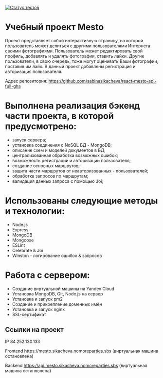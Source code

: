 [![Статус тестов](../../actions/workflows/tests.yml/badge.svg)](../../actions/workflows/tests.yml)

#  Учебный проект Mesto    
Проект представляет собой интерактивную страницу, на которой пользователь может делиться с другими пользователями Интернета своими фотографиями. Пользователь может редактировать свой профиль, добавлять и удалять фотографии, ставить лайки. Другие пользователи, в свою очередь, тоже могут оценивать Ваши фотографии, поставив им лайк. В данный проект добавлены регистрация и авторизация пользователя.
  
Адрес репозитория: https://github.com/sabinasikacheva/react-mesto-api-full-gha

# Выполнена реализация бэкенд части проекта, в которой предусмотрено:

- запуск сервера;
- установка соединения с NoSQL БД - MongoDB;
- описание схем и моделей документов в БД;
- централизованная обработка возможных ошибок;
- возможность регистрации и авторизации пользователя;
- создание основных маршрутов;
- защита части маршрутов от неавторизованных - пользователей;
- обработка запросов по маршрутам;
- валидация данных запроса с помощью Joi;

# Использованы следующие методы и технологии:

- Node.js
- Express
- MongoDB
- Mongoose
- ESLint
- Celebrate & Joi
- Winston - логирование ошибок & запросов

# Работа с сервером:

- Создание виртуальной машины на Yandex Cloud
- Установка MongoDB, Git, Node.js на сервер
- Установка и запуск pm2
- Создание и прикрепление доменных имён
- Установка и запуск nginx
- SSL-сертификат

## Ссылки на проект

IP 84.252.130.133

Frontend https://mesto.sikacheva.nomoreparties.sbs (виртуальная машина остановлена)

Backend https://api.mesto.sikacheva.nomoreparties.sbs (виртуальная машина остановлена)

